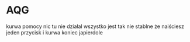 # AQG
kurwa pomocy nic tu nie działal
wszystko jest tak nie stablne że naiściesz jeden przycisk i kurwa koniec japierdole
